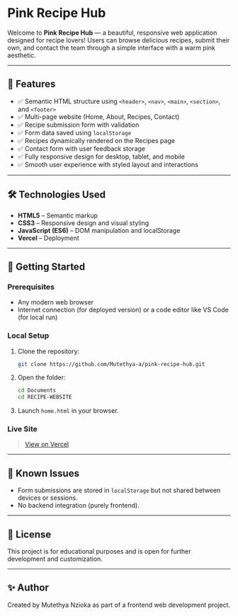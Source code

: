 # Pink Recipe Hub

Welcome to **Pink Recipe Hub** — a beautiful, responsive web application designed for recipe lovers! Users can browse delicious recipes, submit their own, and contact the team through a simple interface with a warm pink aesthetic.

---

## 🌟 Features

- ✅ Semantic HTML structure using `<header>`, `<nav>`, `<main>`, `<section>`, and `<footer>`
- ✅ Multi-page website (Home, About, Recipes, Contact)
- ✅ Recipe submission form with validation
- ✅ Form data saved using `localStorage`
- ✅ Recipes dynamically rendered on the Recipes page
- ✅ Contact form with user feedback storage
- ✅ Fully responsive design for desktop, tablet, and mobile
- ✅ Smooth user experience with styled layout and interactions

---

## 🛠️ Technologies Used

- **HTML5** – Semantic markup
- **CSS3** – Responsive design and visual styling
- **JavaScript (ES6)** – DOM manipulation and localStorage
- **Vercel** – Deployment

---

## 🚀 Getting Started

### Prerequisites

- Any modern web browser
- Internet connection (for deployed version) or a code editor like VS Code (for local run)

### Local Setup

1. Clone the repository:
   ```bash
   git clone https://github.com/Mutethya-a/pink-recipe-hub.git
   ```
2. Open the folder:
   ```bash
   cd Documents
   cd RECIPE-WEBSITE
   ```
3. Launch `home.html` in your browser.

### Live Site

> [View on Vercel](https://recipe-website-lemon-three.vercel.app/)


---

## 📌 Known Issues

- Form submissions are stored in `localStorage` but not shared between devices or sessions.
- No backend integration (purely frontend).

---

## 📄 License

This project is for educational purposes and is open for further development and customization.

---

## ✨ Author

Created by Mutethya Nzioka as part of a frontend web development project.
```